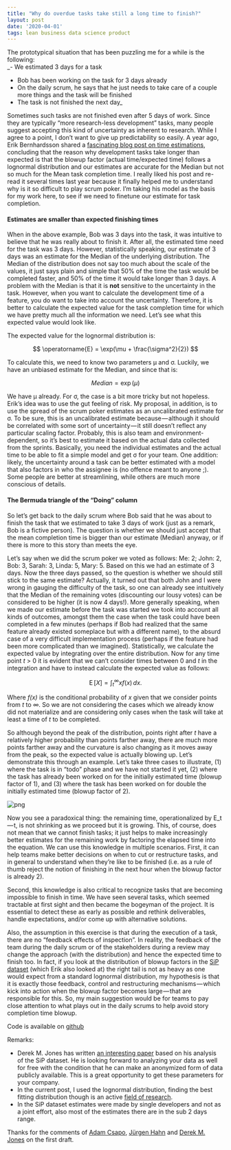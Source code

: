 ```yaml
---
title: "Why do overdue tasks take still a long time to finish?"
layout: post
date: '2020-04-01'
tags: lean business data science product
---
```


The prototypical situation that has been puzzling me for a while is the following:  
_- We estimated 3 days for a task  
- Bob has been working on the task for 3 days already  
- On the daily scrum, he says that he just needs to take care of a couple more things and the task will be finished  
- The task is not finished the next day_

Sometimes such tasks are not finished even after 5 days of work. Since they are typically “more research-less development” tasks, many people suggest accepting this kind of uncertainty as inherent to research. While I agree to a point, I don’t want to give up predictability so easily. A year ago, Erik Bernhardsson shared a [fascinating blog post on time estimations](https://erikbern.com/2019/04/15/why-software-projects-take-longer-than-you-think-a-statistical-model.html), concluding that the reason why development tasks take longer than expected is that the blowup factor (actual time/expected time) follows a lognormal distribution and our estimates are accurate for the Median but not so much for the Mean task completion time. I really liked his post and re-read it several times last year because it finally helped me to understand why is it so difficult to play scrum poker. I’m taking his model as the basis for my work here, to see if we need to finetune our estimate for task completion.

#### Estimates are smaller than expected finishing times

When in the above example, Bob was 3 days into the task, it was intuitive to believe that he was really about to finish it. After all, the estimated time need for the task was 3 days. However, statistically speaking, our estimate of 3 days was an estimate for the Median of the underlying distribution. The Median of the distribution does not say too much about the scale of the values, it just says plain and simple that 50% of the time the task would be completed faster, and 50% of the time it would take longer than 3 days. A problem with the Median is that it is **not** sensitive to the uncertainty in the task. However, when you want to calculate the development time of a feature, you do want to take into account the uncertainty. Therefore, it is better to calculate the expected value for the task completion time for which we have pretty much all the information we need. Let’s see what this expected value would look like.

The expected value for the lognormal distribution is:

$$ \operatorname{E} = \exp(\mu + \frac{\sigma^2}{2}) $$

To calculate this, we need to know two parameters μ and σ. Luckily, we have an unbiased estimate for the Median, and since that is:

$$ Median = \exp(\mu) $$

We have μ already. For σ, the case is a bit more tricky but not hopeless. Erik’s idea was to use the gut feeling of risk. My proposal, in addition, is to use the spread of the scrum poker estimates as an uncalibrated estimate for σ. To be sure, this is an uncalibrated estimate because — although it should be correlated with some sort of uncertainty — it still doesn’t reflect any particular scaling factor. Probably, this is also team and environment-dependent, so it’s best to estimate it based on the actual data collected from the sprints. Basically, you need the individual estimates and the actual time to be able to fit a simple model and get σ for your team. One addition: likely, the uncertainty around a task can be better estimated with a model that also factors in who the assignee is (no offence meant to anyone ;). Some people are better at streamlining, while others are much more conscious of details.

#### The Bermuda triangle of the “Doing” column

So let’s get back to the daily scrum where Bob said that he was about to finish the task that we estimated to take 3 days of work (just as a remark, Bob is a fictive person). The question is whether we should just accept that the mean completion time is bigger than our estimate (Median) anyway, or if there is more to this story than meets the eye.

Let’s say when we did the scrum poker we voted as follows: Me: 2; John: 2, Bob: 3, Sarah: 3, Linda: 5, Mary: 5. Based on this we had an estimate of 3 days. Now the three days passed, so the question is whether we should still stick to the same estimate? Actually, it turned out that both John and I were wrong in gauging the difficulty of the task, so one can already see intuitively that the Median of the remaining votes (discounting our lousy votes) can be considered to be higher (it is now 4 days!). More generally speaking, when we made our estimate before the task was started we took into account all kinds of outcomes, amongst them the case when the task could have been completed in a few minutes (perhaps if Bob had realized that the same feature already existed someplace but with a different name), to the absurd case of a very difficult implementation process (perhaps if the feature had been more complicated than we imagined). Statistically, we calculate the expected value by integrating over the entire distribution. Now for any time point _t_ > 0 it is evident that we can’t consider times between 0 and _t_ in the integration and have to instead calculate the expected value as follows:

$$ \operatorname{E}[X] = \int_{t}^{\infty} x f(x)\, dx. $$

Where _f(x)_ is the conditional probability of _x_ given that we consider points from _t_ to _∞_. So we are not considering the cases which we already know did not materialize and are considering only cases when the task will take at least a time of _t_ to be completed.

So although beyond the peak of the distribution, points right after _t_ have a relatively higher probability than points farther away, there are much more points farther away and the curvature is also changing as it moves away from the peak, so the expected value is actually blowing up. Let’s demonstrate this through an example. Let’s take three cases to illustrate, (1) where the task is in “todo” phase and we have not started it yet, (2) where the task has already been worked on for the initially estimated time (blowup factor of 1), and (3) where the task has been worked on for double the initially estimated time (blowup factor of 2).

![png](https://cdn-images-1.medium.com/max/1000/1*R2GEZ5OapLO0L-tZlECiMg.png)


Now you see a paradoxical thing: the remaining time, operationalized by E_t — t, is not shrinking as we proceed but it is growing. This, of course, does not mean that we cannot finish tasks; it just helps to make increasingly better estimates for the remaining work by factoring the elapsed time into the equation. We can use this knowledge in multiple scenarios. First, it can help teams make better decisions on when to cut or restructure tasks, and in general to understand when they’re like to be finished (i.e. as a rule of thumb reject the notion of finishing in the next hour when the blowup factor is already 2).

Second, this knowledge is also critical to recognize tasks that are becoming impossible to finish in time. We have seen several tasks, which seemed tractable at first sight and then became the bogeyman of the project. It is essential to detect these as early as possible and rethink deliverables, handle expectations, and/or come up with alternative solutions.

Also, the assumption in this exercise is that during the execution of a task, there are no “feedback effects of inspection”. In reality, the feedback of the team during the daily scrum or of the stakeholders during a review may change the approach (with the distribution) and hence the expected time to finish too. In fact, if you look at the distribution of blowup factors in the [SiP dataset](https://github.com/Derek-Jones/SiP_dataset) (which Erik also looked at) the right tail is not as heavy as one would expect from a standard lognormal distribution, my hypothesis is that it is exactly those feedback, control and restructuring mechanisms — which kick into action when the blowup factor becomes large — that are responsible for this. So, my main suggestion would be for teams to pay close attention to what plays out in the daily scrums to help avoid story completion time blowup.

Code is available on [github](https://github.com/agostontorok/TaskCompletionTimeEstimation)

Remarks:

-   Derek M. Jones has written  [an interesting paper](https://arxiv.org/pdf/1901.01621.pdf)  based on his analysis of the SiP dataset. He is looking forward to analyzing your data as well for free with the condition that he can make an anonymized form of data publicly available. This is a great opportunity to get these parameters for your company.
-   In the current post, I used the lognormal distribution, finding the best fitting distribution though is an active  [field of research](http://shape-of-code.coding-guidelines.com/2012/09/03/descriptive-statistics-of-some-agile-feature-characteristics/).
-   In the SiP dataset estimates were made by single developers and not as a joint effort, also most of the estimates there are in the sub 2 days range.

Thanks for the comments of  [Adam Csapo](https://scholar.google.com/citations?user=5WMeN5UAAAAJ&hl=en),  [Jürgen Hahn](https://dblp.uni-trier.de/pers/hd/h/Hahn:J=uuml=rgen_T=)  and  [Derek M. Jones](http://www.knosof.co.uk/ESEUR/)  on the first draft.

